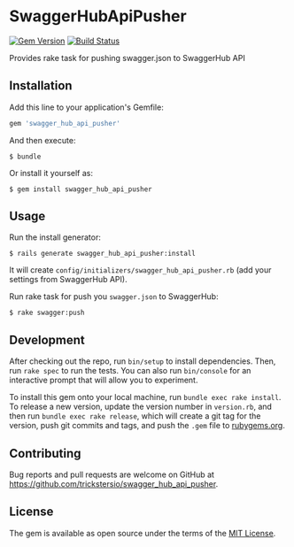 # SwaggerHubApiPusher

[![Gem Version](https://badge.fury.io/rb/swagger_hub_api_pusher.svg)](https://badge.fury.io/rb/swagger_hub_api_pusher)
[![Build Status](https://travis-ci.org/trickstersio/swagger_hub_api_pusher.svg?branch=master)](https://travis-ci.org/trickstersio/swagger_hub_api_pusher)

Provides rake task for pushing swagger.json to SwaggerHub API

## Installation

Add this line to your application's Gemfile:

```ruby
gem 'swagger_hub_api_pusher'
```

And then execute:

    $ bundle

Or install it yourself as:

    $ gem install swagger_hub_api_pusher

## Usage

Run the install generator:

    $ rails generate swagger_hub_api_pusher:install

It will create `config/initializers/swagger_hub_api_pusher.rb` (add your settings from SwaggerHub API).

Run rake task for push you `swagger.json` to SwaggerHub:

    $ rake swagger:push


## Development

After checking out the repo, run `bin/setup` to install dependencies. Then, run `rake spec` to run the tests. You can also run `bin/console` for an interactive prompt that will allow you to experiment.

To install this gem onto your local machine, run `bundle exec rake install`. To release a new version, update the version number in `version.rb`, and then run `bundle exec rake release`, which will create a git tag for the version, push git commits and tags, and push the `.gem` file to [rubygems.org](https://rubygems.org).

## Contributing

Bug reports and pull requests are welcome on GitHub at https://github.com/trickstersio/swagger_hub_api_pusher.


## License

The gem is available as open source under the terms of the [MIT License](http://opensource.org/licenses/MIT).
